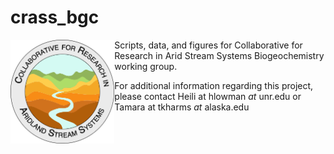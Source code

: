 # crass_bgc

<img align="left" width="33%" src=figures/CRASS_logo.png> 

Scripts, data, and figures for Collaborative for Research in Arid Stream Systems Biogeochemistry working group.

For additional information regarding this project, please contact Heili at hlowman _at_ unr.edu or Tamara at tkharms _at_ alaska.edu
